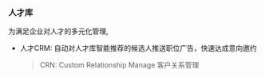 ### 人才库
为满足企业对人才的多元化管理, 
- 人才CRM: 自动对人才库智能推荐的候选人推送职位广告，快速达成意向邀约
  > CRN: Custom Relationship Manage 客户关系管理
